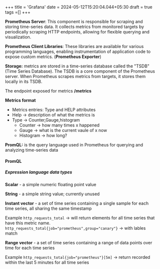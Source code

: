 +++
title = 'Grafana'
date = 2024-05-12T15:20:04.044+05:30
draft = true
tags =[]
+++ 


**Prometheus Server**: This component is responsible for scraping and storing time-series data. It collects metrics from monitored targets by periodically scraping HTTP endpoints, allowing for flexible querying and visualization.

**Prometheus Client Libraries**: These libraries are available for various programming languages, enabling instrumentation of application code to expose custom metrics. (**Prometheus Exporter**)

**Storage:** metrics are stored in a time-series database called the "TSDB" (Time Series Database). The TSDB is a core component of the Prometheus server. When Prometheus scrapes metrics from targets, it stores them locally in its TSDB.

The endpoint exposed for metrics **/metrics**

**Metrics format**
- Metrics entries: Type and HELP attributes
- Help -> description of what the metrics is
- Type -> Counter,Gauge,histogram
	- Counter -> how many times x happened
	- Gauge -> what is the current vaule of x now
	- Histogram -> how long?


**PromQL:** is the query language used in Prometheus for querying and analyzing time-series data



#### PromQL

##### **Expression language data types**

**Scalar** - a simple numeric floating point value

**String** - a simple string value; currently unused

**Instant vector** - a set of time series containing a single sample for each time series, all sharing the same timestamp 

Example `http_requests_total` -> will return elements for all time series that have this metric name. `http_requests_total{job="prometheus",group="canary"}`  -> with lables match

**Range vector** - a set of time series containing a range of data points over time for each time series

Example `http_requests_total{job="prometheus"}[5m]` -> return recorded within the last 5 minutes for all time series




